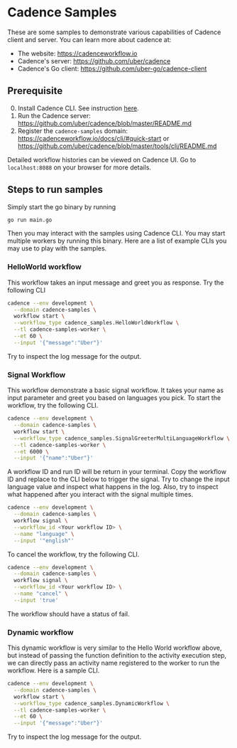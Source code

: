 # Cadence Samples
These are some samples to demonstrate various capabilities of Cadence client and server.  You can learn more about cadence at:
* The website: https://cadenceworkflow.io
* Cadence's server: https://github.com/uber/cadence
* Cadence's Go client: https://github.com/uber-go/cadence-client

## Prerequisite
0. Install Cadence CLI. See instruction [here](https://cadenceworkflow.io/docs/cli/).
1. Run the Cadence server: https://github.com/uber/cadence/blob/master/README.md
2. Register the `cadence-samples` domain: https://cadenceworkflow.io/docs/cli/#quick-start or https://github.com/uber/cadence/blob/master/tools/cli/README.md

Detailed workflow histories can be viewed on Cadence UI. Go to `localhost:8088` on your browser for more details.

## Steps to run samples
Simply start the go binary by running
```bash
go run main.go
```
Then you may interact with the samples using Cadence CLI. You may start multiple workers by running
this binary. Here are a list of example CLIs you may use to play with the samples.

### HelloWorld workflow
This workflow takes an input message and greet you as response. Try the following CLI
```bash
cadence --env development \
  --domain cadence-samples \
  workflow start \
  --workflow_type cadence_samples.HelloWorldWorkflow \
  --tl cadence-samples-worker \
  --et 60 \
  --input '{"message":"Uber"}'
```
Try to inspect the log message for the output.

### Signal Workflow
This workflow demonstrate a basic signal workflow. It takes your name as input parameter
and greet you based on languages you pick. To start the workflow, try the following CLI.

```bash
cadence --env development \
  --domain cadence-samples \
  workflow start \
  --workflow_type cadence_samples.SignalGreeterMultiLanguageWorkflow \
  --tl cadence-samples-worker \
  --et 6000 \
  --input '{"name":"Uber"}'
```

A workflow ID and run ID will be return in your terminal. Copy the workflow ID and replace
to the CLI below to trigger the signal. Try to change the input language value and inspect what
happens in the log. Also, try to inspect what happened after you interact with the signal multiple times.

```bash
cadence --env development \
  --domain cadence-samples \
  workflow signal \
  --workflow_id <Your workflow ID> \
  --name "language" \
  --input '"english"'
```

To cancel the workflow, try the following CLI.

```bash
cadence --env development \
  --domain cadence-samples \
  workflow signal \
  --workflow_id <Your workflow ID> \
  --name "cancel" \
  --input 'true'
```
The workflow should have a status of fail.

### Dynamic workflow
This dynamic workflow is very similar to the Hello World workflow above, but instead of passing the
function definition to the activity execution step, we can directly pass an activity name registered to the
worker to run the workflow. Here is a sample CLI.

```bash
cadence --env development \
  --domain cadence-samples \
  workflow start \
  --workflow_type cadence_samples.DynamicWorkflow \
  --tl cadence-samples-worker \
  --et 60 \
  --input '{"message":"Uber"}'
```
Try to inspect the log message for the output.


